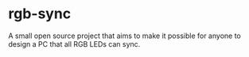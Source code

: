 # rgb-sync
A small open source project that aims to make it possible for anyone to design a PC that all RGB LEDs can sync.
